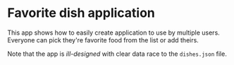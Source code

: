 # Favorite dish application

This app shows how to easily create application to use by multiple users.
Everyone can pick they're favorite food from the list or add theirs.

Note that the app is _ill-designed_ with clear data race to the `dishes.json` file.
 